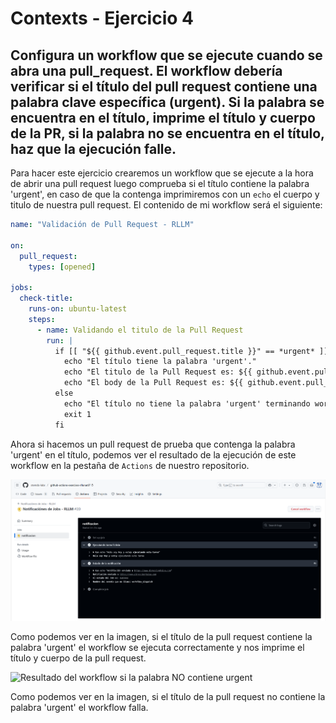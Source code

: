 # Contexts - Ejercicio 4

## Configura un workflow que se ejecute cuando se abra una pull_request. El workflow debería verificar si el título del pull request contiene una palabra clave específica (urgent). Si la palabra se encuentra en el título, imprime el título y cuerpo de la PR, si la palabra no se encuentra en el título, haz que la ejecución falle.

Para hacer este ejercicio crearemos un workflow que se ejecute a la hora de abrir una pull request luego comprueba si el título contiene la palabra 'urgent', en caso de que la contenga imprimiremos con un `echo` el cuerpo y titulo de nuestra pull request. El contenido de mi workflow será el siguiente:

```yaml
name: "Validación de Pull Request - RLLM"

on:
  pull_request:
    types: [opened]

jobs:
  check-title:
    runs-on: ubuntu-latest
    steps:
      - name: Validando el titulo de la Pull Request
        run: |        
          if [[ "${{ github.event.pull_request.title }}" == *urgent* ]]; then
            echo "El título tiene la palabra 'urgent'."
            echo "El titulo de la Pull Request es: ${{ github.event.pull_request.title }}"
            echo "El body de la Pull Request es: ${{ github.event.pull_request.body }}"
          else
            echo "El título no tiene la palabra 'urgent' terminando workflow"
            exit 1
          fi
```

Ahora si hacemos un pull request de prueba que contenga la palabra 'urgent' en el título, podemos ver el resultado de la ejecución de este workflow en la pestaña de `Actions` de nuestro repositorio.

![Resultado del workflow si la palabra contiene urgent](../../datos/imgs/context3_1.png)

Como podemos ver en la imagen, si el título de la pull request contiene la palabra 'urgent' el workflow se ejecuta correctamente y nos imprime el título y cuerpo de la pull request.

![Resultado del workflow si la palabra NO contiene urgent](../../datos/imgs/context3_2.png)

Como podemos ver en la imagen, si el título de la pull request no contiene la palabra 'urgent' el workflow falla.